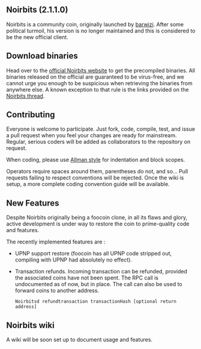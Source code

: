 Noirbits (2.1.1.0)
-

Noirbits is a community coin, originally launched by [barwizi](https://github.com/Nameshar/Noirbits). After some political turmoil,
his version is no longer maintained and this is considered to be the new official client.

Download binaries
-

Head over to the [official Noirbits website](http://www.noirbits.org) to get the precompiled binaries. All binaries
released on the official are guaranteed to be virus-free, and we cannot urge you enough to be suspicious when retrieving the binaries from anywhere else. A known exception to that rule is the links provided on the [Noirbits thread](https://bitcointalk.org/index.php?topic=270264.0). 

Contributing
-

Everyone is welcome to participate. Just fork, code, compile, test, and issue a pull request when you feel your changes are ready
for mainstream. Regular, serious coders will be added as collaborators to the repository on request.

When coding, please use [Allman style](http://en.wikipedia.org/wiki/Indent_style#Allman_style) for indentation and block scopes.

Operators require spaces around them, parentheses do not, and so... Pull requests failing to respect conventions will be rejected. Once the wiki is setup, a more complete
coding convention guide will be available.

New Features
-

Despite Noirbits originally being a foocoin clone, in all its flaws and glory, active development is under way to restore the coin
to prime-quality code and features.

The recently implemented features are :

* UPNP support restore (foocoin has all UPNP code stripped out, compiling with UPNP had absolutely no effect).
* Transaction refunds. Incoming transaction can be refunded, provided the associated coins have not been spent. The RPC call is undocumented
as of now, but in place. The call can also be used to forward coins to another address.

	`Noirbitsd refundtransaction transactionHash [optional return address]`

Noirbits wiki
-

A wiki will be soon set up to document usage and features.